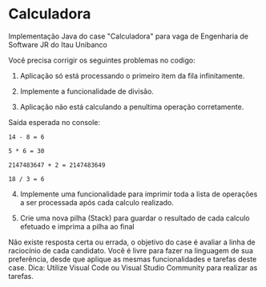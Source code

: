 # Calculadora
Implementação Java do case "Calculadora" para vaga de Engenharia de Software JR do Itau Unibanco

Você precisa corrigir os seguintes problemas no codigo:

1. Aplicação só está processando o primeiro item da fila infinitamente.

2. Implemente a funcionalidade de divisão.

3. Aplicação não está calculando a penultima operação corretamente.

Saída esperada no console:

```
14 - 8 = 6

5 * 6 = 30

2147483647 + 2 = 2147483649

18 / 3 = 6
```

4. Implemente uma funcionalidade para imprimir toda a lista de operações a ser processada após cada calculo realizado.

5. Crie uma nova pilha (Stack) para guardar o resultado de cada calculo efetuado e imprima a pilha ao final

Não existe resposta certa ou errada, o objetivo do case é avaliar a linha de raciocínio de cada candidato. Você é livre para fazer na linguagem de sua preferência, desde que aplique as mesmas funcionalidades e tarefas deste case. Dica: Utilize Visual Code ou Visual Studio Community para realizar as tarefas.

